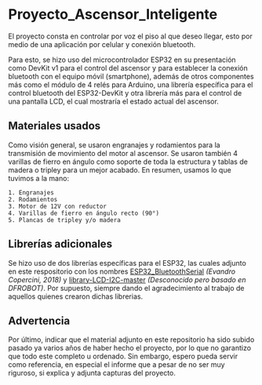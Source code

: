 # Proyecto_Ascensor_Inteligente
El proyecto consta en controlar por voz el piso al que deseo llegar, esto por medio de una aplicación por celular y conexión bluetooth.

Para esto, se hizo uso del microcontrolador ESP32 en su presentación como DevKit v1 para el control del ascensor y para establecer la conexión bluetooth con el equipo móvil (smartphone), además de otros componentes más como el módulo de 4 relés para Arduino, una librería específica para el control bluetooth del ESP32-DevKit y otra librería más para el control de una pantalla LCD, el cual mostraría el estado actual del ascensor.

## Materiales usados
Como visión general, se usaron engranajes y rodamientos para la transmisión de movimiento del motor al ascensor. Se usaron también 4 varillas de fierro en ángulo como soporte de toda la estructura y tablas de madera o tripley para un mejor acabado. En resumen, usamos lo que tuvimos a la mano:

    1. Engranajes
    2. Rodamientos
    3. Motor de 12V con reductor
    4. Varillas de fierro en ángulo recto (90°)
    5. Plancas de tripley y/o madera

## Librerías adicionales
Se hizo uso de dos librerías específicas para el ESP32, las cuales adjunto en este respositorio con los nombres [ESP32_BluetoothSerial](/ESP32_BluetoothSerial/readme.md) _(Evandro Copercini, 2018)_ y [library-LCD-I2C-master](/library-LCD-I2C-master/readme.md) _(Desconocido pero basado en DFROBOT)_. Por supuesto, siempre dando el agradecimiento al trabajo de aquellos quienes crearon dichas librerias.

## Advertencia
Por último, indicar que el material adjunto en este repositorio ha sido subido pasado ya varios años de haber hecho el proyecto, por lo que no garantizo que todo este completo u ordenado. Sin embargo, espero pueda servir como referencia, en especial el informe que a pesar de no ser muy riguroso, si explica y adjunta capturas del proyecto.
